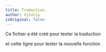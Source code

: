 ```yaml
---
title: Traduction.
author: Vitaliy
isOriginal: false
---
```


Ce fichier a été créé pour tester la traduction


et cette ligne pour tester la nouvelle fonction
